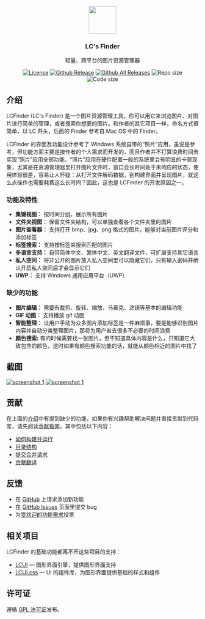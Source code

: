 <p align="center">
  <a href="http://lcfinder.lc-soft.io/">
    <img src="https://lcfinder.lc-soft.io/static/images/logo-lcfinder.png" alt="" width=72 height=72>
  </a>
  <h3 align="center">LC's Finder</h3>
  <p align="center">
    轻量、跨平台的图片资源管理器
  </p>
  <p align="center">
    <a href="https://opensource.org/licenses/GPL-2.0"><img src="https://img.shields.io/github/license/lc-soft/LC-Finder.svg" alt="License"></a>
    <a href="https://github.com/lc-soft/LCUI/releases"><img src="https://img.shields.io/github/release/lc-soft/LC-Finder/all.svg" alt="Github Release"></a>
    <a href="https://github.com/lc-soft/LCUI/releases"><img src="https://img.shields.io/github/downloads/lc-soft/LC-Finder/total.svg" alt="Github All Releases"></a>
    <img src="https://img.shields.io/github/repo-size/lc-soft/LC-Finder.svg" alt="Repo size">
    <img src="https://img.shields.io/github/languages/code-size/lc-soft/LC-Finder.svg" alt="Code size">
  </p>
</p>

## 介绍

LCFinder (LC's Finder) 是一个图片资源管理工具，你可以用它来浏览图片、对图片进行简单的管理，或者搜索你想要的图片。和作者的其它项目一样，命名方式很简单，以 LC 开头，后面的 Finder 参考自 Mac OS 中的 Finder。

LCFinder 的界面及功能设计参考了 Windows 系统自带的“照片”应用，虽说是参考，但功能方面主要是按作者的个人需求而开发的，而且作者并不打算浪费时间去实现“照片”应用全部功能。“照片”应用在硬件配置一般的系统里会有明显的卡顿现象，尤其是在资源管理器里打开图片文件时，窗口会长时间处于未响应的状态，使用体验很差，容易让人怀疑：从打开文件解码数据，到构建界面并呈现图片，就这么点操作也需要耗费这么长时间？因此，这也是 LCFinder 的开发原因之一。

### 功能及特性

- **集锦视图：** 按时间分组，展示所有图片
- **文件夹视图：** 保留文件夹结构，可以单独查看各个文件夹里的图片
- **图片查看器：** 支持打开 bmp、jpg、png 格式的图片，能够对当前图片评分和添加标签
- **标签搜索：** 支持按标签来搜索匹配的图片
- **多语言支持：** 自带简体中文、繁体中文、英文翻译文件，可扩展支持其它语言
- **私人空间：** 将非公开的图片放入私人空间里可以隐藏它们，只有输入密码并确认开启私人空间后才会显示它们
- **UWP：** 支持 Windows 通用应用平台（UWP）

### 缺少的功能

- **图片编辑：** 需要有裁剪、旋转、缩放、马赛克、滤镜等基本的编辑功能
- **GIF 动图：** 支持播放 gif 动图
- **智能整理：** 让用户手动为众多图片添加标签是一件麻烦事，要是能够识别图片内容并自动分类整理图片，那将为用户省去很多不必要的时间浪费
- **颜色搜索:** 有的时候需要找一张图片，但不知道具体内容是什么，只知道它大致包含的颜色，这时如果有颜色搜索功能的话，就能从颜色相近的图片中找了

## 截图

[![screenshot 1](https://lcfinder.lc-soft.io/static/images/screenshot-001.jpg "效果图")](https://lcfinder.lc-soft.io/static/images/screenshot-001.jpg)
[![screenshot 1](https://lcfinder.lc-soft.io/static/images/screenshot-004.jpg "效果图")](https://lcfinder.lc-soft.io/static/images/screenshot-004.jpg)

## 贡献

在上面的[介绍](#介绍)中有提到缺少的功能，如果你有兴趣帮助解决问题并直接贡献到代码库，请先阅读[贡献指南](CONTRIBUTING.md)，其中包括以下内容：

- [如何构建并运行](CONTRIBUTING.md#构建和运行)
- [目录结构](CONTRIBUTING.md#目录结构)
- [提交合并请求](CONTRIBUTING.md#拉取请求)
- [贡献翻译](CONTRIBUTING.md#翻译)

## 反馈

- 在 [GitHub](https://github.com/lc-soft/LC-Finder/issues) 上请求添加新功能
- 在 [GitHub Issues](https://github.com/lc-soft/LC-Finder/issues) 页面里提交 bug
- 为[受欢迎的功能需求](https://github.com/lc-soft/LC-Finder/issues?q=is%3Aopen+is%3Aissue+label%3Afeature-request+sort%3Areactions-%2B1-desc)投票

## 相关项目

LCFinder 的基础功能都离不开这些项目的支持：

- [LCUI](https://lcui.lc-soft.io) — 图形界面引擎，提供图形界面支持
- [LCUI.css](https://github.com/lc-ui/lcui.css) — UI 的组件库，为图形界面提供基础的样式和组件

## 许可证

遵循 [GPL 许可证](https://opensource.org/licenses/GPL-2.0)发布。
